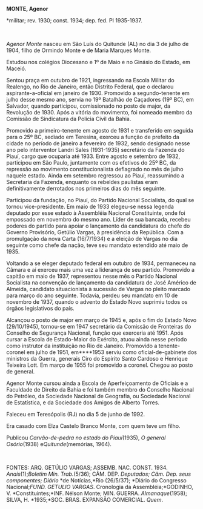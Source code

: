 **MONTE, Agenor**

\*militar; rev. 1930; const. 1934; dep. fed. PI 1935-1937.

 

*Agenor Monte* nasceu em São Luís do Quitunde (AL) no dia 3 de julho de
1904, filho de Ormindo Monte e de Maria Marques Monte.

Estudou nos colégios Diocesano e 1º de Maio e no Ginásio do Estado, em
Maceió.

Sentou praça em outubro de 1921, ingressando na Escola Militar do
Realengo, no Rio de Janeiro, então Distrito Federal, que o declarou
aspirante-a-oficial em janeiro de 1930. Promovido a segundo-tenente em
julho desse mesmo ano, servia no 19º Batalhão de Caçadores (19º BC), em
Salvador, quando participou, comissionado no posto de major, da
Revolução de 1930. Após a vitória do movimento, foi nomeado membro da
Comissão de Sindicatura da Polícia Civil da Bahia.

Promovido a primeiro-tenente em agosto de 1931 e transferido em seguida
para o 25º BC, sediado em Teresina, exerceu a função de prefeito da
cidade no período de janeiro a fevereiro de 1932, sendo designado nesse
ano pelo interventor Landri Sales (1931-1935) secretário da Fazenda do
Piauí, cargo que ocuparia até 1933. Entre agosto e setembro de 1932,
participou em São Paulo, juntamente com os efetivos do 25º BC, da
repressão ao movimento constitucionalista deflagrado no mês de julho
naquele estado. Ainda em setembro regressou ao Piauí, reassumindo a
Secretaria da Fazenda, enquanto os rebeldes paulistas eram
definitivamente derrotados nos primeiros dias do mês seguinte.

Participou da fundação, no Piauí, do Partido Nacional Socialista, do
qual se tornou vice-presidente. Em maio de 1933 elegeu-se nessa legenda
deputado por esse estado à Assembléia Nacional Constituinte, onde foi
empossado em novembro do mesmo ano. Líder de sua bancada, recebeu
poderes do partido para apoiar o lançamento da candidatura do chefe do
Governo Provisório, Getúlio Vargas, à presidência da República. Com a
promulgação da nova Carta (16/7/1934) e a eleição de Vargas no dia
seguinte como chefe da nação, teve seu mandato estendido até maio de
1935.

Voltando a se eleger deputado federal em outubro de 1934, permaneceu na
Câmara e aí exerceu mais uma vez a liderança de seu partido. Promovido a
capitão em maio de 1937, representou nesse mês o Partido Nacional
Socialista na convenção de lançamento da candidatura de José Américo de
Almeida, candidato situacionista à sucessão de Vargas no pleito marcado
para março do ano seguinte. Todavia, perdeu seu mandato em 10 de
novembro de 1937, quando o advento do Estado Novo suprimiu todos os
órgãos legislativos do país.

Alcançou o posto de major em março de 1945 e, após o fim do Estado Novo
(29/10/1945), tornou-se em 1947 secretário da Comissão de Fronteiras do
Conselho de Segurança Nacional, função que exerceria até 1951. Após
cursar a Escola de Estado-Maior do Exército, atuou ainda nesse período
como instrutor da instituição no Rio de Janeiro. Promovido a
tenente-coronel em julho de 1951, em****1953 serviu como
oficial-de-gabinete dos ministros da Guerra, generais Ciro do Espírito
Santo Cardoso e Henrique Teixeira Lott. Em março de 1955 foi promovido a
coronel. Chegou ao posto de general.

Agenor Monte cursou ainda a Escola de Aperfeiçoamento de Oficiais e a
Faculdade de Direito da Bahia e foi também membro do Conselho Nacional
do Petróleo, da Sociedade Nacional de Geografia, ou Sociedade Nacional
de Estatística, e da Sociedade dos Amigos de Alberto Torres.

Faleceu em Teresópolis (RJ) no dia 5 de junho de 1992.

Era casado com Elza Castelo Branco Monte, com quem teve um filho.

Publicou *Carvão-de-pedra no estado do Piauí*(1935), *O general
Osório*(1938) e*Quitunde*(memórias, 1964).

 

FONTES: ARQ. GETÚLIO VARGAS; ASSEMB. NAC. CONST. 1934.
*Anais*(1);*Boletim Min. Trab.*(5/36); CÂM. DEP. *Deputados; Câm. Dep.
seus componentes; Diário* *de Notícias,*Rio (26/5/37); *Diário do
Congresso Nacional;*FUND. GETULIO VARGAS*. Cronologia da
Assembléia;*GODINHO, V. *Constituintes;*INF. Nélson Monte; MIN. GUERRA.
*Almanaque*(1958); SILVA, H. *1935;*SOC. BRAS. EXPANSÃO COMERCIAL.
*Quem*.

 

 
